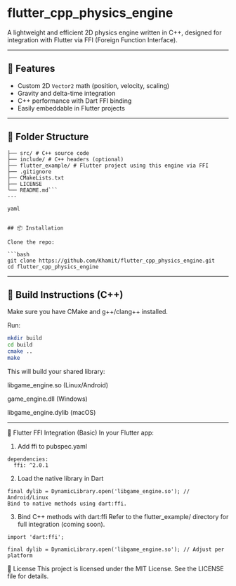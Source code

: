 # flutter_cpp_physics_engine

A lightweight and efficient 2D physics engine written in C++, designed for integration with Flutter via FFI (Foreign Function Interface).

---

## 🚀 Features

- Custom 2D `Vector2` math (position, velocity, scaling)
- Gravity and delta-time integration
- C++ performance with Dart FFI binding
- Easily embeddable in Flutter projects

---

## 📁 Folder Structure

```flutter_cpp_physics_engine/
├── src/ # C++ source code
├── include/ # C++ headers (optional)
├── flutter_example/ # Flutter project using this engine via FFI
├── .gitignore
├── CMakeLists.txt
├── LICENSE
└── README.md```
---

yaml


## 📦 Installation

Clone the repo:

```bash
git clone https://github.com/Khamit/flutter_cpp_physics_engine.git
cd flutter_cpp_physics_engine
```
---


## 🔧 Build Instructions (C++)
Make sure you have CMake and g++/clang++ installed.

Run:

```bash
mkdir build
cd build
cmake ..
make
```
This will build your shared library:

libgame_engine.so (Linux/Android)

game_engine.dll (Windows)

libgame_engine.dylib (macOS)

---

🔗 Flutter FFI Integration (Basic)
In your Flutter app:

1. Add ffi to pubspec.yaml
```
dependencies:
  ffi: ^2.0.1
```
2. Load the native library in Dart
```
final dylib = DynamicLibrary.open('libgame_engine.so'); // Android/Linux
Bind to native methods using dart:ffi.
```
3. Bind C++ methods with dart:ffi
Refer to the flutter_example/ directory for full integration (coming soon).
```
import 'dart:ffi';

final dylib = DynamicLibrary.open('libgame_engine.so'); // Adjust per platform
```

📜 License
This project is licensed under the MIT License. See the LICENSE file for details.